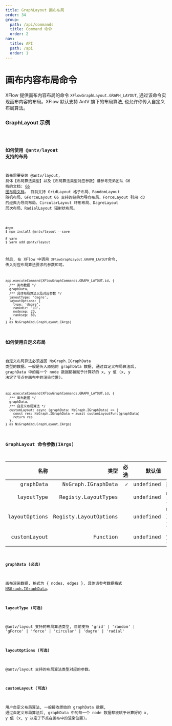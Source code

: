```yaml
---
title: GraphLayout 画布布局
order: 34
group:
  path: /api/commands
  title: Command 命令
  order: 2
nav:
  title: API
  path: /api
  order: 1
---
```


# 画布内容布局命令

XFlow 提供画布内容布局的命令 `XFlowGraphLayout.GRAPH_LAYOUT`, 通过该命令实现画布内容的布局。XFlow 默认支持 AntV 旗下的布局算法, 也允许你传入自定义布局算法。

### GraphLayout 示例

<code src="./demos/index.tsx" />

### 如何使用 @antv/layout 支持的布局

首先需要安装 @antv/layout, 具体【布局算法类型】以及【布局算法类型对应参数】请参考兄弟团队 G6 栈的文档: [G6 图布局文档](https://g6.antv.vision/zh/docs/api/graphLayout/guide)。
目前支持 GridLayout 格子布局、RandomLayout 随机布局、GForceLayout G6 支持的经典力导向布局、ForceLayout 引用 d3 的经典力导向布局、CircularLayout 环形布局、DagreLayout 层次布局、RadialLayout 辐射状布局。

```shell

#npm
$ npm install @antv/layout --save

# yarn
$ yarn add @antv/layout

```

然后, 在 XFlow 中调用 `XFlowGraphLayout.GRAPH_LAYOUT`命令, 传入对应布局算法要求的参数即可。

```tsx | pure
app.executeCommand(XFlowGraphCommands.GRAPH_LAYOUT.id, {
  /** 画布数据 */
  graphData,
  /** 具体布局算法以及对应参数 */
  layoutType: 'dagre',
  layoutOptions: {
    type: 'dagre',
    rankdir: 'LR',
    nodesep: 20,
    ranksep: 80,
  },
} as NsGraphCmd.GraphLayout.IArgs)
```

### 如何使用自定义布局

自定义布局算法必须返回 NsGraph.IGraphData 类型的数据。一般是传入原始的 graphData 数据, 通过自定义布局算法后, graphData 中的每一个 node 数据都被赋予计算好的 x, y 值 (x, y 决定了节点在画布中的渲染位置)。

```tsx | pure
app.executeCommand(XFlowGraphCommands.GRAPH_LAYOUT.id, {
  /** 画布数据 */
  graphData,
  /** 自定义布局算法 */
  customLayout: async (graphData: NsGraph.IGraphData) => {
    const res: NsGraph.IGraphData = await customLayoutFunc(graphData)
    return res
  },
} as NsGraphCmd.GraphLayout.IArgs)
```

### GraphLayout 命令参数(IArgs)

|          名称 |                  类型 | 必选 |    默认值 | 描述                                  |
| ------------: | --------------------: | ---: | --------: | ------------------------------------- |
|     graphData |    NsGraph.IGraphData |    ✓ | undefined | 画布数据                              |
|    layoutType |   Registy.LayoutTypes |      | undefined | @antv/layout 支持的布局类型           |
| layoutOptions | Registy.LayoutOptions |      | undefined | @antv/layout 支持的布局类型对应的参数 |
|  customLayout |              Function |      | undefined | 用户自定义布局算法                    |

#### graphData (必选)

画布渲染数据, 格式为 { nodes, edges }, 具体请参考数据格式 [NSGraph.IGraphData](/docs/api/interface#inodeconfig)。

#### layoutType (可选)

@antv/layout 支持的布局算法类型, 目前支持 'grid' | 'random' | 'gForce' | 'force' | 'circular' | 'dagre' | 'radial'

#### layoutOptions (可选)

@antv/layout 支持的布局算法类型对应的参数。

#### customLayout (可选)

用户自定义布局算法, 一般接收原始的 graphData 数据, 通过自定义布局算法后, graphData 中的每一个 node 数据都被赋予计算好的 x, y 值 (x, y 决定了节点在画布中的渲染位置)。
